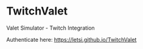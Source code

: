 # TwitchValet
Valet Simulator - Twitch Integration

Authenticate here: https://letsi.github.io/TwitchValet